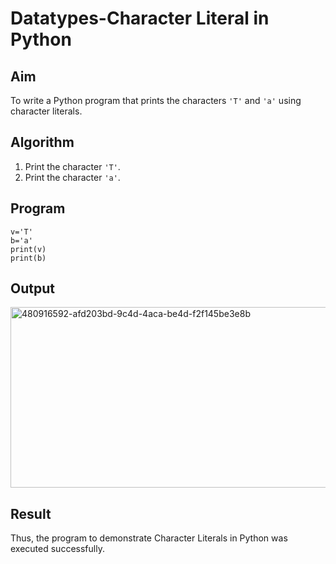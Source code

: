 # Datatypes-Character Literal in Python

## Aim
To write a Python program that prints the characters `'T'` and `'a'` using character literals.

## Algorithm
1. Print the character `'T'`.
2. Print the character `'a'`.

## Program
```
v='T'
b='a'
print(v)
print(b)
```

## Output
<img width="556" height="289" alt="480916592-afd203bd-9c4d-4aca-be4d-f2f145be3e8b" src="https://github.com/user-attachments/assets/8bd8dfd5-f674-4fee-a3a7-07e949b13399" />


## Result
Thus, the program to demonstrate Character Literals in Python was executed successfully.
